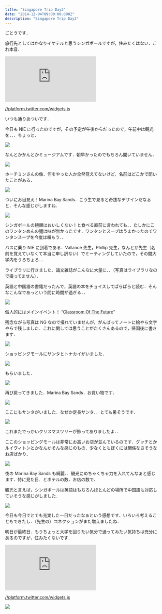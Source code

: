 ```yaml
---
title: "Singapore Trip Day3"
date: "2014-12-04T09:00:00.000Z"
description: "Singapore Trip Day3"
---
```


ごとうです．

旅行先としてはかなりイケテルと思うシンガポールですが，住みたくはない．これ本音．

<iframe src="https://medium.com/media/864325057a6ba8a82b321370155fe4ea" frameborder=0></iframe>

[//platform.twitter.com/widgets.js](//platform.twitter.com/widgets.js)

いつも通りあついです．

今日も NIE に行ったのですが，その予定が午後からだったので，午前中は観光を．．．ちょっと．

![](https://cdn-images-1.medium.com/max/2000/0*EuphCEFf5ar2zHr0.jpg)

なんとかかんとかミュージアムです．朝早かったのでもちろん開いていません．

![](https://cdn-images-1.medium.com/max/2000/0*lnEN6fABo54YdQI-.jpg)

ホーチミンさんの像．何をやった人か全然覚えてないけど，名前はどこかで聞いたことがある．

![](https://cdn-images-1.medium.com/max/2000/0*scJgJy-F11c6NT8X.jpg)

ついにお目見え！Marina Bay Sands．こう生で見ると奇抜なデザインだなぁと．そんな感じがしますね．

![](https://cdn-images-1.medium.com/max/2000/0*QXa3NbU-K98bwIUp.jpg)

シンガポールの麺類はおいしくない！と食べる直前に言われても．．たしかにこのワンタンめんの麺は味が無かったです．ワンタンとスープはうまかったのでワンタンスープを今度は頼もう．．

バスに乗り NIE に到着である．Vallance 先生，Phillip 先生，なんとか先生（名前を覚えていなくて本当に申し訳ない）でミーティングしていたので，その間大学内をうろちょろ．．

ライブラリに行きました．論文雑誌がこんなに大量に．．（写真はライブラリなので撮ってません）．

英語と中国語の書籍だったんで，英語の本をチョイスしてぱらぱらと読む．そんなこんなであっという間に時間が過ぎる．．

![](https://cdn-images-1.medium.com/max/2000/0*ZGYsOezAxdswV95F.jpg)

個人的にはメインイベント！ “[Classroom Of The Future](http://cotf.nie.edu.sg/)”

残念ながら写真は NG なので撮れていませんが，がんばってノートに絵やら文字やらで残しました．これに関しては思うことがたくさんあるので，帰国後に書きます．

![](https://cdn-images-1.medium.com/max/2000/0*fQvyIfxBeVsje3TZ.jpg)

ショッピングモールにサンタとトナカイがいました．

![](https://cdn-images-1.medium.com/max/2000/0*sU_EiKraKUjpVvks.jpg)

もらいました．

![](https://cdn-images-1.medium.com/max/2000/0*ed_Yh4HQLWDTLgWF.jpg)

再び戻ってきました．Marina Bay Sands．お買い物です．

![](https://cdn-images-1.medium.com/max/2000/0*12OKWctwpNTalXjx.jpg)

ここにもサンタがいました．なぜか足長サンタ．．とても暑そうです．

![](https://cdn-images-1.medium.com/max/2000/0*i737ycO15FLH1_Oy.jpg)

これまたでっかいクリスマスツリーが飾ってありましたよ．．

ここのショッピングモールは非常にお高いお店が並んでいるのです．グッチとかルイヴィトンとかなんかそんな感じのもの．少なくともぼくには関係なさそうなお店ばかり．

![](https://cdn-images-1.medium.com/max/2000/0*KDM6ta-8EJFpnGmh.jpg)

夜の Marina Bay Sands も綺麗．．観光にめちゃくちゃ力を入れてんなぁと感じます．特に見た目．とホテルの数．お店の数で．

観光と言えば，シンガポールは英語はもちろんほとんどの場所で中国語も対応していそうな感じがしました．

![](https://cdn-images-1.medium.com/max/2000/0*Zoy_u-MBkSmNAfyn.jpg)

今日も今日でとても充実した一日だったなぁという感想です．いろいろ考えることもできたし．（先生の）コネクションがまた増えましたね．

明日が最終日．もうちょっと大学を回りたい気分で通ってみたい気持ちは充分にあるのですが，住みたくないです．

<iframe src="https://medium.com/media/5b77f4aea7a91ceff49839ddde2bc884" frameborder=0></iframe>

[//platform.twitter.com/widgets.js](//platform.twitter.com/widgets.js)

![](https://cdn-images-1.medium.com/max/2000/0*ZzxBE5-RxySGMr3N.jpg)
